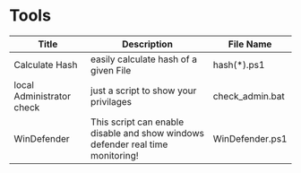 # Tools

| Title | Description |File Name|
| --- | --- | -- |
| Calculate Hash | easily calculate hash of a given File |hash(*).ps1|
| local Administrator check | just a script to show your privilages |check_admin.bat|
|WinDefender|This script can enable disable and show windows defender real time monitoring!|WinDefender.ps1|